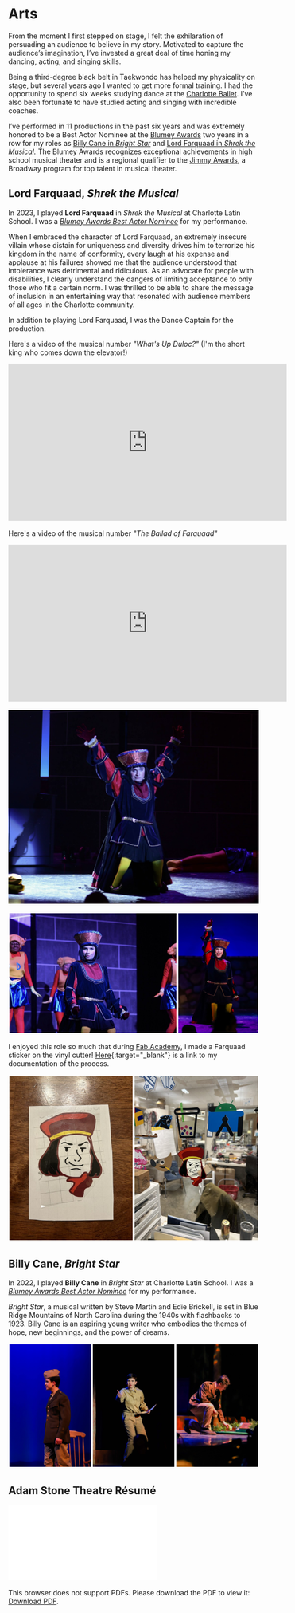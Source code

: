 # Arts

From the moment I first stepped on stage, I felt the exhilaration of persuading an audience to believe in my story. Motivated to capture the audience’s imagination, I’ve invested a great deal of time honing my dancing, acting, and singing skills. 

Being a third-degree black belt in Taekwondo has helped my physicality on stage, but several years ago I wanted to get more formal training. I had the opportunity to spend six weeks studying dance at the [Charlotte Ballet](https://charlotteballet.org/). I’ve also been fortunate to have studied acting and singing with incredible coaches. 

I’ve performed in 11 productions in the past six years and was extremely honored to be a Best Actor Nominee at the [Blumey Awards](https://www.blumenthalarts.org/blumey-awards) two years in a row for my roles as [Billy Cane in *Bright Star*](#billy-cane-bright-star) and [Lord Farquaad in *Shrek the Musical.*](#lord-farquaad-shrek-the-musical) The Blumey Awards recognizes exceptional achievements in high school musical theater and is a regional qualifier to the [Jimmy Awards](https://www.jimmyawards.com/), a Broadway program for top talent in musical theater.

## Lord Farquaad, *Shrek the Musical*

In 2023, I played **Lord Farquaad** in *Shrek the Musical* at Charlotte Latin School. I was a [*Blumey Awards Best Actor Nominee*](https://www.blumenthalarts.org/assets/doc/2023-Blumey-Nominees-and-Finalists-dc56d4a6fb.pdf#page=3) for my performance.

When I embraced the character of Lord Farquaad, an extremely insecure villain whose distain for uniqueness and diversity drives him to terrorize his kingdom in the name of conformity, every laugh at his expense and applause at his failures showed me that the audience understood that intolerance was detrimental and ridiculous. As an advocate for people with disabilities, I clearly understand the dangers of limiting acceptance to only those who fit a certain norm. I was thrilled to be able to share the message of inclusion in an entertaining way that resonated with audience members of all ages in the Charlotte community.

In addition to playing Lord Farquaad, I was the Dance Captain for the production.

Here's a video of the musical number *"What's Up Duloc?"* (I'm the short king who comes down the elevator!)

<iframe width="560" height="315" src="https://www.youtube.com/embed/dV7Y7Av7lR0?si=AIf-I3UGVPnoOXSs&hd=1" title="YouTube video player" frameborder="0" allow="accelerometer; autoplay; clipboard-write; encrypted-media; gyroscope; picture-in-picture; web-share" allowfullscreen></iframe>

Here's a video of the musical number *"The Ballad of Farquaad"*

<iframe width="560" height="315" src="https://www.youtube.com/embed/lRGHWJbHD0k?si=i8uLEoHSsgQpNkBx&hd=1" title="YouTube video player" frameborder="0" allow="accelerometer; autoplay; clipboard-write; encrypted-media; gyroscope; picture-in-picture; web-share" allowfullscreen></iframe>

![Farquaad Still 1](../assets/images/arts/farquaad/farquaad-still-1.png)

<div style="display:flex;">
    <div style="flex:1.40456182473; margin:2px;">
        <img alt="Farquaad Still 2" src="../assets/images/arts/farquaad/farquaad-still-2.jpg" >
    </div>
    <div style="flex:0.66658653846;margin:2px;">
        <img alt="Farquaad Still 3" src="../../assets/images/arts/farquaad/farquaad-still-3.jpg">
    </div>
</div>

I enjoyed this role so much that during [Fab Academy](../stem/disability-forewarning-system/index.md), I made a Farquaad sticker on the vinyl cutter! [Here](https://fabacademy.org/2023/labs/charlotte/students/adam-stone/lessons/week3/vinyl-cutting/#lord-farquaad){:target="_blank"} is a link to my documentation of the process.

<div style="display:flex;">
    <div style="flex:0.75; margin:2px;">
        <img alt="Farquaad Sticker" src="../assets/images/arts/farquaad/farquaad-sticker.jpg" >
    </div>
    <div style="flex:0.75;margin:2px;">
        <img alt="Farquaad Sticker Lab" src="../../assets/images/arts/farquaad/farquaad-sticker-lab.jpg">
    </div>
</div>

## Billy Cane, *Bright Star*

In 2022, I played **Billy Cane** in *Bright Star* at Charlotte Latin School. I was a [*Blumey Awards Best Actor Nominee*](https://www.blumenthalarts.org/assets/doc/2022-Blumey-Awards-Finalists-2242ca9e68.pdf#page=3) for my performance.

*Bright Star*, a musical written by Steve Martin and Edie Brickell, is set in Blue Ridge Mountains of North Carolina during the 1940s with flashbacks to 1923. Billy Cane is an aspiring young writer who embodies the themes of hope, new beginnings, and the power of dreams. 

<div style="display:flex;">
    <div style="flex:0.66666666666; margin:2px;">
        <img alt="Billy Cane Still 2" src="../assets/images/arts/billy-cane/rbilly-still-3.jpg" >
    </div>
    <div style="flex:0.66666666666;margin:2px;">
        <img alt="Billy Cane Still 3" src="../../assets/images/arts/billy-cane/rbilly-still-1.jpg">
    </div>
    <div style="flex:0.66666666666;margin:2px;">
        <img alt="Billy Cane Still 3" src="../../assets/images/arts/billy-cane/rbilly-still-2.jpg">
    </div>
</div>

## Adam Stone Theatre Résumé

<object data="../assets/other/resume.pdf" type="application/pdf" width="700px" height="700px">
    <embed src="../assets/other/resume.pdf">
        <p>This browser does not support PDFs. Please download the PDF to view it: <a href="../assets/other/resume.pdf">Download PDF</a>.</p>
    </embed>
</object>